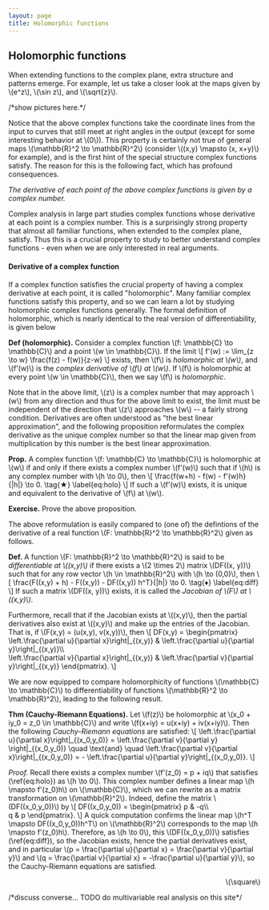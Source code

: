 ```yaml
---
layout: page
title: Holomorphic functions
---
```


## Holomorphic functions

When extending functions to the complex plane, extra structure and patterns emerge. For example, let us take a closer look at the maps given by \\(e^z\\), \\(\sin z\\), and \\(\sqrt{z}\\).

/\*show pictures here.\*/

Notice that the above complex functions take the coordinate lines from the input to curves that still meet at right angles in the output (except for some interesting behavior at \\(0\\)). This property is certainly not true of general maps \\(\mathbb{R}^2 \to \mathbb{R}^2\\) (consider \\((x,y) \mapsto (x, x+y)\\) for example), and is the first hint of the special structure complex functions satisfy. The reason for this is the following fact, which has profound consequences.

*The derivative of each point of the above complex functions is given by a complex number.*

Complex analysis in large part studies complex functions whose derivative at each point is a complex number. This is a surprisingly strong property that almost all familiar functions, when extended to the complex plane, satisfy. Thus this is a crucial property to study to better understand complex functions - even when we are only interested in real arguments.

#### Derivative of a complex function

If a complex function satisfies the crucial property of having a complex derivative at each point, it is called "holomorphic". Many familiar complex functions satisfy this property, and so we can learn a lot by studying holomorphic complex functions generally. The formal definition of holomorphic, which is nearly identical to the real version of differentiability, is given below

**Def (holomorphic).** Consider a complex function \\(f: \mathbb{C} \to \mathbb{C}\\) and a point \\(w \in \mathbb{C}\\). If the limit 
\\[
    f'(w) := \lim\_{z \to w} \frac{f(z) - f(w)}{z-w}
\\]
exists, then \\(f\\) is *holomorphic at \\(w\\)*, and \\(f'(w)\\) is the *complex derivative of \\(f\\) at \\(w\\)*. If \\(f\\) is holomorphic at every point \\(w \in \mathbb{C}\\), then we say \\(f\\) is *holomorphic*.

Note that in the above limit, \\(z\\) is a complex number that may approach \\(w\\) from any direction and thus for the above limit to exist, the limit must be independent of the direction that \\(z\\) approaches \\(w\\) -- a fairly strong condition. Derivatives are often understood as "the best linear approximation", and the following proposition reformulates the complex derivative as the unique complex number so that the linear map given from multiplication by this number is the best linear approximation.

**Prop.** A complex function \\(f: \mathbb{C} \to \mathbb{C}\\) is holomorphic at \\(w\\) if and only if there exists a complex number \\(f'(w)\\) such that if \\(h\\) is any complex number with \\(h \to 0\\), then
\\[
    \frac{f(w+h) - f(w) - f'(w)h}{|h|} \to 0.
    \tag{&#9733;}
    \label{eq:holo}
\\]
If such a \\(f'(w)\\) exists, it is unique and equivalent to the derivative of \\(f\\) at \\(w\\).

**Exercise.** Prove the above proposition.

The above reformulation is easily compared to (one of) the defintions of the derivative of a real function \\(F: \mathbb{R}^2 \to \mathbb{R}^2\\) given as follows.

**Def.** A function \\(F: \mathbb{R}^2 \to \mathbb{R}^2\\) is said to be *differentiable at \\((x,y)\\)* if there exists a \\(2 \times 2\\) matrix \\(DF((x, y))\\) such that for any row vector \\(h \in \mathbb{R}^2\\) with \\(h \to (0,0)\\), then
\\[
    \frac{F((x,y) + h) - F((x,y)) - DF((x,y)) h^T}{|h|} \to 0.
    \tag{&#9830;}
    \label{eq:diff}
\\]
If such a matrix \\(DF((x, y))\\) exists, it is called the *Jacobian of \\(F\\) at \\((x,y)\\)*. 

Furthermore, recall that if the Jacobian exists at \\((x,y)\\), then the partial derivatives also exist at \\((x,y)\\) and make up the entries of the Jacobian. That is, if \\(F(x,y) = (u(x,y), v(x,y))\\), then
\\[ DF(x,y) = 
    \begin{pmatrix}
        \left.\frac{\partial u}{\partial x}\right|\_{(x,y)} & \left.\frac{\partial u}{\partial y}\right|\_{(x,y)}\\\\\
        \left.\frac{\partial v}{\partial x}\right|\_{(x,y)} & \left.\frac{\partial v}{\partial y}\right|\_{(x,y)}
    \end{pmatrix}.
\\]

We are now equipped to compare holomorphicity of functions \\(\mathbb{C} \to \mathbb{C}\\) to differentiability of functions \\(\mathbb{R}^2 \to \mathbb{R}^2\\), leading to the following result.

**Thm (Cauchy-Riemann Equations).** Let \\(f(z)\\) be holomorphic at \\(x\_0 + iy\_0 = z\_0 \in \mathbb{C}\\) and write \\(f(x+iy) = u(x+iy) + iv(x+iy)\\). Then the following *Cauchy-Riemann equations* are satisfied:
\\[
    \left.\frac{\partial u}{\partial x}\right|\_{(x\_0,y\_0)} = \left.\frac{\partial v}{\partial y} \right|\_{(x\_0,y\_0)}
    \quad \text{and} \quad 
    \left.\frac{\partial v}{\partial x}\right|\_{(x\_0,y\_0)} = - \left.\frac{\partial u}{\partial y}\right|\_{(x\_0,y\_0)}.
\\]

*Proof.* Recall there exists a complex number \\(f'(z_0) = p + iq\\) that satisfies (\ref{eq:holo}) as \\(h \to 0\\). This complex number defines a linear map \\(h \mapsto f'(z\_0)h\\) on \\(\mathbb{C}\\), which we can rewrite as a matrix transformation on \\(\mathbb{R}^2\\). Indeed, define the matrix \\(DF((x\_0,y\_0))\\) by
\\[
    DF((x\_0,y\_0)) 
    = \begin{pmatrix}
        p  & -q\\\\\
        q & p
    \end{pmatrix}.
\\]
A quick computation confirms the linear map \\(h^T \mapsto DF((x\_0,y\_0))h^T\\) on \\(\mathbb{R}^2\\) corresponds to the map \\(h \mapsto f'(z\_0)h\\). Therefore, as \\(h \to 0\\), this \\(DF((x\_0,y\_0))\\) satisfies (\ref{eq:diff}), so the Jacobian exists, hence the partial derivatives exist, and in particular \\(p = \frac{\partial u}{\partial x} = \frac{\partial v}{\partial y}\\) and \\(q = \frac{\partial v}{\partial x} = -\frac{\partial u}{\partial y}\\), so the Cauchy-Riemann equations are satisfied. 
<div style="text-align: right"> \(\square\) </div>

/\*discuss converse... TODO do multivariable real analysis on this site\*/